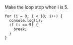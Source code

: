 Make the loop stop when i is 5.

    for (i = 0; i < 10; i++) {
      console.log(i);
      if (i == 5) {
        break;
      }
    }

